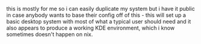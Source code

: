 this is mostly for me so i can easily duplicate my system but i have it public in case anybody wants to base their config off of this - this will set up a basic desktop system with most of what a typical user should need and it also appears to produce a working KDE environment, which i know sometimes doesn't happen on nix.
